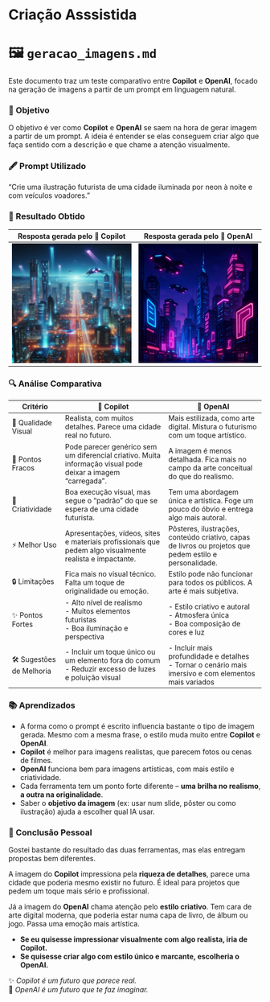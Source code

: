 # Criação Asssistida

# 🖼️ `geracao_imagens.md`

Este documento traz um teste comparativo entre **Copilot** e **OpenAI**, focado na geração de imagens a partir de um prompt em linguagem natural.

### 📝 Objetivo

O objetivo é ver como **Copilot** e **OpenAI** se saem na hora de gerar imagem a partir de um prompt. A ideia é entender se elas conseguem criar algo que faça sentido com a descrição e que chame a atenção visualmente.

### 🖋️ Prompt Utilizado 
“Crie uma ilustração futurista de uma cidade iluminada por neon à noite e com veículos voadores.”

### 🎯 Resultado Obtido

| Resposta gerada pelo 🤖 Copilot                                           | Resposta gerada pelo 🚀 OpenAI                                            |
|------------------------------------------------------------------------|------------------------------------------------------------------------|
| ![Copilot](../images/criacao_assistida/geracao_imagens_copilot.png)    | ![OpenAI](../images/criacao_assistida/geracao_imagens_openai.png)      |


### 🔍 Análise Comparativa

| Critério                  | 🤖 **Copilot**                                                                                               | 🚀 **OpenAI**                                                                                                  |
| ------------------------- | ------------------------------------------------------------------------------------------------------------ | ----------------------------------------------------------------------------------------------------------- |
| 📜 Qualidade Visual       | Realista, com muitos detalhes. Parece uma cidade real no futuro.                                             | Mais estilizada, como arte digital. Mistura o futurismo com um toque artístico.                             |
| 🚧 Pontos Fracos          | Pode parecer genérico sem um diferencial criativo. Muita informação visual pode deixar a imagem “carregada”. | A imagem é menos detalhada. Fica mais no campo da arte conceitual do que do realismo.                       |
| 🎨 Criatividade           | Boa execução visual, mas segue o “padrão” do que se espera de uma cidade futurista.                          | Tem uma abordagem única e artística. Foge um pouco do óbvio e entrega algo mais autoral.                    |
| ⚡ Melhor Uso              | Apresentações, vídeos, sites e materiais profissionais que pedem algo visualmente realista e impactante.     | Pôsteres, ilustrações, conteúdo criativo, capas de livros ou projetos que pedem estilo e personalidade.     |
| 🔒 Limitações             | Fica mais no visual técnico. Falta um toque de originalidade ou emoção.                                      | Estilo pode não funcionar para todos os públicos. A arte é mais subjetiva.                                  |
| ✨ Pontos Fortes           | - Alto nível de realismo  <br> - Muitos elementos futuristas  <br> - Boa iluminação e perspectiva            | - Estilo criativo e autoral  <br> - Atmosfera única  <br> - Boa composição de cores e luz                   |
| 🛠️ Sugestões de Melhoria | - Incluir um toque único ou um elemento fora do comum  <br> - Reduzir excesso de luzes e poluição visual     | - Incluir mais profundidade e detalhes  <br> - Tornar o cenário mais imersivo e com elementos mais variados |

### 📚 Aprendizados

- A forma como o prompt é escrito influencia bastante o tipo de imagem gerada. Mesmo com a mesma frase, o estilo muda muito entre **Copilot** e **OpenAI**.
- **Copilot** é melhor para imagens realistas, que parecem fotos ou cenas de filmes.
- **OpenAI** funciona bem para imagens artísticas, com mais estilo e criatividade.
- Cada ferramenta tem um ponto forte diferente – **uma brilha no realismo**, **a outra na originalidade**.
- Saber o **objetivo da imagem** (ex: usar num slide, pôster ou como ilustração) ajuda a escolher qual IA usar.

### 🧠 Conclusão Pessoal

Gostei bastante do resultado das duas ferramentas, mas elas entregam propostas bem diferentes.

A imagem do **Copilot** impressiona pela **riqueza de detalhes**, parece uma cidade que poderia mesmo existir no futuro. É ideal para projetos que pedem um toque mais sério e profissional.

Já a imagem do **OpenAI** chama atenção pelo **estilo criativo**. Tem cara de arte digital moderna, que poderia estar numa capa de livro, de álbum ou jogo. Passa uma emoção mais artística.

- **Se eu quisesse impressionar visualmente com algo realista, iria de Copilot.**  
- **Se quisesse criar algo com estilo único e marcante, escolheria o OpenAI.**

✨ *Copilot é um futuro que parece real.*  
🎨 *OpenAI é um futuro que te faz imaginar.*
